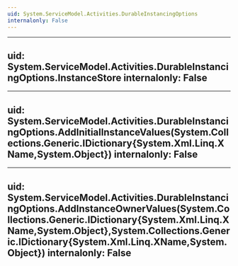 ```yaml
---
uid: System.ServiceModel.Activities.DurableInstancingOptions
internalonly: False
---
```


---
uid: System.ServiceModel.Activities.DurableInstancingOptions.InstanceStore
internalonly: False
---

---
uid: System.ServiceModel.Activities.DurableInstancingOptions.AddInitialInstanceValues(System.Collections.Generic.IDictionary{System.Xml.Linq.XName,System.Object})
internalonly: False
---

---
uid: System.ServiceModel.Activities.DurableInstancingOptions.AddInstanceOwnerValues(System.Collections.Generic.IDictionary{System.Xml.Linq.XName,System.Object},System.Collections.Generic.IDictionary{System.Xml.Linq.XName,System.Object})
internalonly: False
---
